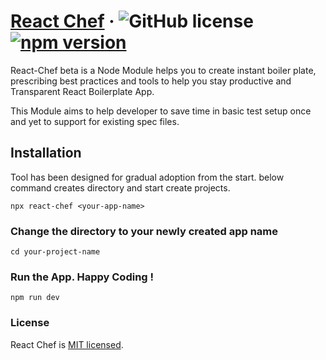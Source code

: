 # [React Chef](https://github.com/web-slate/react-chef) &middot; ![GitHub license](https://img.shields.io/badge/license-MIT-blue.svg) [![npm version](https://img.shields.io/npm/v/react.svg?style=flat)](https://www.npmjs.com/package/react-chef)

React-Chef beta is a Node Module helps you to create instant boiler plate, prescribing best practices and tools to help you stay productive and Transparent React Boilerplate App.

This Module aims to help developer to save time in basic test setup once and yet to support for existing spec files.

## Installation

Tool has been designed for gradual adoption from the start. below command creates directory and start create projects.

```
npx react-chef <your-app-name>
```

### Change the directory to your newly created app name
```
cd your-project-name
```

### Run the App. Happy Coding !
```
npm run dev
```

### License

React Chef is [MIT licensed](./LICENSE).